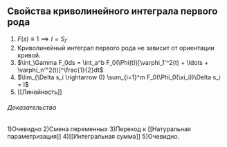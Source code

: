 ## Свойства криволинейного интеграла первого рода
1) $F(s) \equiv 1 \implies I = S_\Gamma$
2) Криволинейный интеграл первого рода не зависит от ориентации кривой.
3) $\int_\Gamma F_0ds = \int_a^b F_0(\Phi(t))[\varphi_1'^2(t) + \ldots + \varphi_n'^2(t)]^\frac{1}{2}dt$
4) $\lim_{\Delta s_i \rightarrow 0} \sum_{i=1}^m F_0(\Phi_0(\xi_i))\Delta s_i = I$
5) [[Линейность]]
###### Доказательства
1)Очевидно
2)Смена переменных
3)Переход к [[Натуральная параметризация]]
4)[[Интегральная сумма]]
5)Очевидно.
